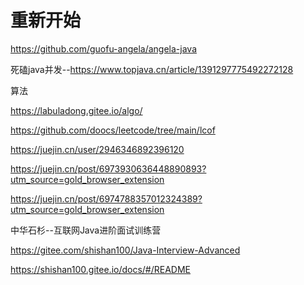 # 重新开始

https://github.com/guofu-angela/angela-java

死磕java并发--https://www.topjava.cn/article/1391297775492272128

算法

https://labuladong.gitee.io/algo/

https://github.com/doocs/leetcode/tree/main/lcof



https://juejin.cn/user/2946346892396120

https://juejin.cn/post/6973930636448890893?utm_source=gold_browser_extension

https://juejin.cn/post/6974788357012324389?utm_source=gold_browser_extension

 中华石杉--互联网Java进阶面试训练营

https://gitee.com/shishan100/Java-Interview-Advanced

https://shishan100.gitee.io/docs/#/README

